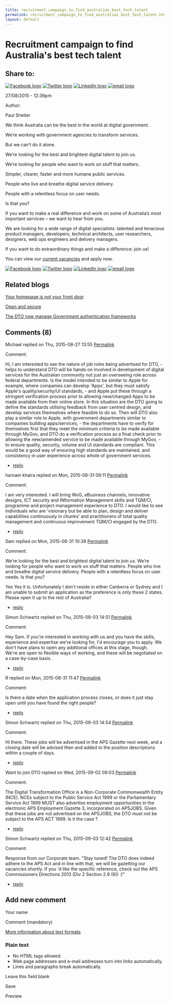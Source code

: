 ```yaml
---
title: recruitment_campaign_to_find_australias_best_tech_talent
permalink: recruitment_campaign_to_find_australias_best_tech_talent.html
layout: default
---
```

Recruitment campaign to find Australia's best tech talent
=========================================================

Share to:
---------

[![Facebook logo](https://www.dto.gov.au/profiles/govcms/modules/features/govcms_share_links/images/facebook.png)](http://www.facebook.com/sharer.php?u=https%3A//www.dto.gov.au/blog/recruitment-campaign-find-australias-best-tech-talent&t=Recruitment%20campaign%20to%20find%20Australia%27s%20best%20tech%20talent "Share on Facebook") [![Twitter logo](https://www.dto.gov.au/profiles/govcms/modules/features/govcms_share_links/images/twitter.png)](http://twitter.com/share?url=https%3A//www.dto.gov.au/blog/recruitment-campaign-find-australias-best-tech-talent&text=Recruitment%20campaign%20to%20find%20Australia%27s%20best%20tech%20talent "Share this on Twitter") [![LinkedIn logo](https://www.dto.gov.au/profiles/govcms/modules/features/govcms_share_links/images/linkedin.png)](http://www.linkedin.com/shareArticle?mini=true&url=https%3A//www.dto.gov.au/blog/recruitment-campaign-find-australias-best-tech-talent&title=Recruitment%20campaign%20to%20find%20Australia%27s%20best%20tech%20talent&summary=We%20think%20Australia%20can%20be%20the%20best%20in%20the%20world%20at%20digital%20government.&source=Digital%20Transformation%20Office "Publish this post to LinkedIn") [![email logo](https://www.dto.gov.au/profiles/govcms/modules/features/govcms_share_links/images/email.png)](mailto:?subject=Recruitment%20campaign%20to%20find%20Australia%27s%20best%20tech%20talent&body=https%3A//www.dto.gov.au/blog/recruitment-campaign-find-australias-best-tech-talent "Share via email")

27/08/2015 - 12:36pm

Author: 

Paul Shetler

We think Australia can be the best in the world at digital government.

We’re working with government agencies to transform services.

But we can’t do it alone.

We’re looking for the best and brightest digital talent to join us.

We’re looking for people who want to work on stuff that matters.

Simpler, clearer, faster and more humane public services.

People who live and breathe digital service delivery.

People with a relentless focus on user needs.

Is that you?

If you want to make a real difference and work on some of Australia’s most important services – we want to hear from you.

We are looking for a wide range of digital specialists: talented and tenacious product managers, developers, technical architects, user researchers, designers, web ops engineers and delivery managers.

If you want to do extraordinary things and make a difference: join us!

You can view our [current vacancies](../foi_act_and_information_publication_scheme.md#sign-me-up) and apply now.

[![Facebook logo](https://www.dto.gov.au/profiles/govcms/modules/features/govcms_share_links/images/facebook.png)](http://www.facebook.com/sharer.php?u=https%3A//www.dto.gov.au/blog/recruitment-campaign-find-australias-best-tech-talent&t=Recruitment%20campaign%20to%20find%20Australia%27s%20best%20tech%20talent "Share on Facebook") [![Twitter logo](https://www.dto.gov.au/profiles/govcms/modules/features/govcms_share_links/images/twitter.png)](http://twitter.com/share?url=https%3A//www.dto.gov.au/blog/recruitment-campaign-find-australias-best-tech-talent&text=Recruitment%20campaign%20to%20find%20Australia%27s%20best%20tech%20talent "Share this on Twitter") [![LinkedIn logo](https://www.dto.gov.au/profiles/govcms/modules/features/govcms_share_links/images/linkedin.png)](http://www.linkedin.com/shareArticle?mini=true&url=https%3A//www.dto.gov.au/blog/recruitment-campaign-find-australias-best-tech-talent&title=Recruitment%20campaign%20to%20find%20Australia%27s%20best%20tech%20talent&summary=We%20think%20Australia%20can%20be%20the%20best%20in%20the%20world%20at%20digital%20government.&source=Digital%20Transformation%20Office "Publish this post to LinkedIn") [![email logo](https://www.dto.gov.au/profiles/govcms/modules/features/govcms_share_links/images/email.png)](mailto:?subject=Recruitment%20campaign%20to%20find%20Australia%27s%20best%20tech%20talent&body=https%3A//www.dto.gov.au/blog/recruitment-campaign-find-australias-best-tech-talent "Share via email")

Related blogs
-------------

[Your homepage is not your front door](foi_act_and_information_publication_scheme.md)

[Open and secure](foi_act_and_information_publication_scheme.md)

[The DTO now manage Government authentication frameworks](foi_act_and_information_publication_scheme.md)

Comments (8)
------------

Michael replied on Thu, 2015-08-27 13:55 [Permalink](../comment/1foi_act_and_information_publication_scheme.md#comment-1961)

Comment: 

Hi, I am interested to see the nature of job roles being advertised for DTO, - helps to understand DTO will be hands on involved in development of digital services for the Australian community not just an overseeing role across federal departments. Is the model intended to be similar to Apple for example, where companies can develop 'Apps', but they must satisfy Apple's quality/security/UI standards, - and Apple put these through a stringent verification process prior to allowing new/changed Apps to be made available from their online store. In this situation are the DTO going to define the standards utilising feedback from user centred design, and develop services themselves where feasible to do so.
 Then will DTO also play a similar role to Apple, with government departments similar to companies building apps/services, - the departments have to verify for themselves first that they meet the minimum critieria to be made available through MyGov, and DTO do a verification process as a final check prior to allowing the new/amended service to be made available through MyGov, - to ensure quality, security, volume and UI standards are compliant. This would be a good way of ensuring high standards are maintained, and consistency in user experience across whole of government services.

-   [reply](https://www.dto.gov.au/comment/reply/1151/1961)

harnam khaira replied on Mon, 2015-08-31 09:11 [Permalink](../comment/1foi_act_and_information_publication_scheme.md#comment-1971)

Comment: 

I am very interested. I will bring WoG, eBusiness channels, innovative designs, ICT security and INformation Management skills and TQM/CI, programme and project management experience to DTO. I would like to see individuals who are 'visionary but be able to plan, design and deliver capabilities continuously in chunks' and practitioners of total quality management and continuous improvement TQM/CI engaged by the DTO.

-   [reply](https://www.dto.gov.au/comment/reply/1151/1971)

Sam replied on Mon, 2015-08-31 10:38 [Permalink](../comment/1foi_act_and_information_publication_scheme.md#comment-1986)

Comment: 

We’re looking for the best and brightest digital talent to join us.
 We’re looking for people who want to work on stuff that matters.
 People who live and breathe digital service delivery.
 People with a relentless focus on user needs.
 Is that you?

Yes Yes it is. Unfortunately I don't reside in either Canberra or Sydney and I am unable to submit an application as the preference is only these 2 states. Please open it up to the rest of Australia!!

-   [reply](https://www.dto.gov.au/comment/reply/1151/1986)

Simon Schwartz replied on Thu, 2015-09-03 14:51 [Permalink](../comment/foi_act_and_information_publication_scheme.md#comment-2146)

Comment: 

Hey Sam. If you're interested in working with us and you have the skills, experience and expertise we're looking for, I'd encourage you to apply. We don't have plans to open any additional offices at this stage, though. We're are open to flexible ways of working, and these will be negotiated on a case-by-case basis.

-   [reply](https://www.dto.gov.au/comment/reply/1151/2146)

R replied on Mon, 2015-08-31 11:47 [Permalink](../comment/1foi_act_and_information_publication_scheme.md#comment-1996)

Comment: 

Is there a date when the application process closes, or does it just stay open until you have found the right people?

-   [reply](https://www.dto.gov.au/comment/reply/1151/1996)

Simon Schwartz replied on Thu, 2015-09-03 14:54 [Permalink](../comment/foi_act_and_information_publication_scheme.md#comment-2151)

Comment: 

Hi there. These jobs will be advertised in the APS Gazette next week, and a closing date will be advised then and added to the position descriptions within a couple of days.

-   [reply](https://www.dto.gov.au/comment/reply/1151/2151)

Want to join DTO replied on Wed, 2015-09-02 09:03 [Permalink](../comment/20foi_act_and_information_publication_scheme.md#comment-2076)

Comment: 

The Digital Transformation Office is a Non-Corporate Commonwealth Entity (NCE). NCEs subject to the Public Service Act 1999 or the Parliamentary Service Act 1999 MUST also advertise employment opportunities in the electronic APS Employment Gazette 3, incorporated on APSJOBS. Given that these jobs are not advertised on the APSJOBS, the DTO must not be subject to the APS ACT 1999. Is it the case ?

-   [reply](https://www.dto.gov.au/comment/reply/1151/2076)

Simon Schwartz replied on Thu, 2015-09-03 12:42 [Permalink](../comment/foi_act_and_information_publication_scheme.md#comment-2136)

Comment: 

Response from our Corporate team. "Stay tuned! The DTO does indeed adhere to the APS Act and in line with that, we will be gazetting our vacancies shortly. If you 'd like the specific reference, check out the APS Commissioners Directions 2013 (Div 2 Section 2.9 (6)) :)"

-   [reply](https://www.dto.gov.au/comment/reply/1151/2136)

Add new comment
---------------

Your name

Comment (mandatory)

[More information about text formats](../filter/foi_act_and_information_publication_scheme.md)

### Plain text

-   No HTML tags allowed.
-   Web page addresses and e-mail addresses turn into links automatically.
-   Lines and paragraphs break automatically.

Leave this field blank

Save

Preview

